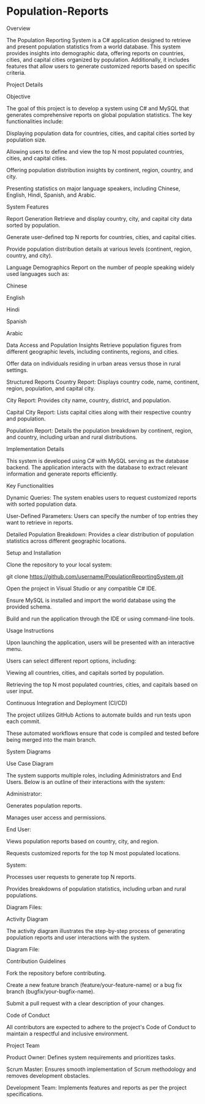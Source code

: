 # Population-Reports
Overview

The Population Reporting System is a C# application designed to retrieve and present population statistics from a world database. This system provides insights into demographic data, offering reports on countries, cities, and capital cities organized by population. Additionally, it includes features that allow users to generate customized reports based on specific criteria.

Project Details

Objective

The goal of this project is to develop a system using C# and MySQL that generates comprehensive reports on global population statistics. The key functionalities include:

Displaying population data for countries, cities, and capital cities sorted by population size.

Allowing users to define and view the top N most populated countries, cities, and capital cities.

Offering population distribution insights by continent, region, country, and city.

Presenting statistics on major language speakers, including Chinese, English, Hindi, Spanish, and Arabic.

System Features

Report Generation
Retrieve and display country, city, and capital city data sorted by population.

Generate user-defined top N reports for countries, cities, and capital cities.

Provide population distribution details at various levels (continent, region, country, and city).

Language Demographics
Report on the number of people speaking widely used languages such as:

Chinese

English

Hindi

Spanish

Arabic

Data Access and Population Insights
Retrieve population figures from different geographic levels, including continents, regions, and cities.

Offer data on individuals residing in urban areas versus those in rural settings.

Structured Reports
Country Report: Displays country code, name, continent, region, population, and capital city.

City Report: Provides city name, country, district, and population.

Capital City Report: Lists capital cities along with their respective country and population.

Population Report: Details the population breakdown by continent, region, and country, including urban and rural distributions.

Implementation Details

This system is developed using C# with MySQL serving as the database backend. The application interacts with the database to extract relevant information and generate reports efficiently.

Key Functionalities

Dynamic Queries: The system enables users to request customized reports with sorted population data.

User-Defined Parameters: Users can specify the number of top entries they want to retrieve in reports.

Detailed Population Breakdown: Provides a clear distribution of population statistics across different geographic locations.

Setup and Installation

Clone the repository to your local system:

git clone https://github.com/username/PopulationReportingSystem.git

Open the project in Visual Studio or any compatible C# IDE.

Ensure MySQL is installed and import the world database using the provided schema.

Build and run the application through the IDE or using command-line tools.

Usage Instructions

Upon launching the application, users will be presented with an interactive menu.

Users can select different report options, including:

Viewing all countries, cities, and capitals sorted by population.

Retrieving the top N most populated countries, cities, and capitals based on user input.

Continuous Integration and Deployment (CI/CD)

The project utilizes GitHub Actions to automate builds and run tests upon each commit.

These automated workflows ensure that code is compiled and tested before being merged into the main branch.

System Diagrams

Use Case Diagram

The system supports multiple roles, including Administrators and End Users. Below is an outline of their interactions with the system:

Administrator:

Generates population reports.

Manages user access and permissions.

End User:

Views population reports based on country, city, and region.

Requests customized reports for the top N most populated locations.

System:

Processes user requests to generate top N reports.

Provides breakdowns of population statistics, including urban and rural populations.

Diagram Files:

Activity Diagram

The activity diagram illustrates the step-by-step process of generating population reports and user interactions with the system.

Diagram File:

Contribution Guidelines

Fork the repository before contributing.

Create a new feature branch (feature/your-feature-name) or a bug fix branch (bugfix/your-bugfix-name).

Submit a pull request with a clear description of your changes.

Code of Conduct

All contributors are expected to adhere to the project's Code of Conduct to maintain a respectful and inclusive environment.

Project Team

Product Owner: Defines system requirements and prioritizes tasks.

Scrum Master: Ensures smooth implementation of Scrum methodology and removes development obstacles.

Development Team: Implements features and reports as per the project specifications.
